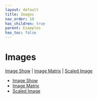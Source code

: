 ```yaml
---
layout: default
title: Images
nav_order: 10
has_children: true
parent: Examples
has_toc: false
---
```

# Images

[Image Show](images/image-show.md) | [Image Matrix](images/image-matrix.md) | [Scaled Image](images/scaled-image.md)
 

- [Image Show](images/image-show.md)
- [Image Matrix](images/image-matrix.md)
- [Scaled Image](images/scaled-image.md)


<!-- Generated with mdsplit: https://github.com/alandefreitas/mdsplit -->
